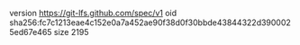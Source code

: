 version https://git-lfs.github.com/spec/v1
oid sha256:fc7c1213eae4c152e0a7a452ae90f38d0f30bbde43844322d3900025ed67e465
size 2195
